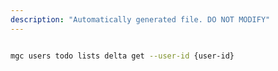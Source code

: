 ```yaml
---
description: "Automatically generated file. DO NOT MODIFY"
---
```


```bash

mgc users todo lists delta get --user-id {user-id}

```